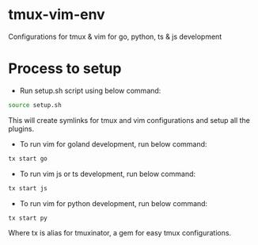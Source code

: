 # tmux-vim-env
Configurations for tmux &amp; vim for go, python, ts &amp; js development

# Process to setup
- Run setup.sh script using below command:

```sh
source setup.sh
```
This will create symlinks for tmux and vim configurations and setup all the plugins.

- To run vim for goland development, run below command:

```sh
tx start go
```

- To run vim js or ts development, run below command:

```sh
tx start js
```

- To run vim for python development, run below command:

```sh
tx start py
```

Where tx is alias for tmuxinator, a gem for easy tmux configurations.
